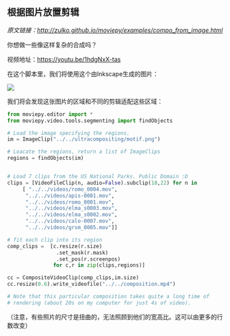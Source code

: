 ## 根据图片放置剪辑

*原文链接：http://zulko.github.io/moviepy/examples/compo_from_image.html*

你想做一些像这样复杂的合成吗？

视频地址：https://youtu.be/1hdgNxX-tas

在这个脚本里，我们将使用这个由Inkscape生成的图片：

![](http://zulko.github.io/moviepy/_images/compo_from_image.jpeg)

我们将会发现这张图片的区域和不同的剪辑适配这些区域：

```python
from moviepy.editor import *
from moviepy.video.tools.segmenting import findObjects

# Load the image specifying the regions.
im = ImageClip("../../ultracompositing/motif.png")

# Loacate the regions, return a list of ImageClips
regions = findObjects(im)


# Load 7 clips from the US National Parks. Public Domain :D
clips = [VideoFileClip(n, audio=False).subclip(18,22) for n in
     [ "../../videos/romo_0004.mov",
      "../../videos/apis-0001.mov",
      "../../videos/romo_0001.mov",
      "../../videos/elma_s0003.mov",
      "../../videos/elma_s0002.mov",
      "../../videos/calo-0007.mov",
      "../../videos/grsm_0005.mov"]]

# fit each clip into its region
comp_clips =  [c.resize(r.size)
                .set_mask(r.mask)
                .set_pos(r.screenpos)
               for c,r in zip(clips,regions)]

cc = CompositeVideoClip(comp_clips,im.size)
cc.resize(0.6).write_videofile("../../composition.mp4")

# Note that this particular composition takes quite a long time of
# rendering (about 20s on my computer for just 4s of video).
```
（注意，有些照片的尺寸是扭曲的，无法照顾到他们的宽高比。这可以由更多的行数改变）

